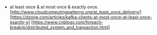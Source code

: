 
- at least once & at most once & exactly once. [http://www.cloudcomputingpatterns.org/at_least_once_delivery/] [https://dzone.com/articles/kafka-clients-at-most-once-at-least-once-exactly-o] [https://www.cnblogs.com/foreach-break/p/distributed_system_and_transaction.html]

